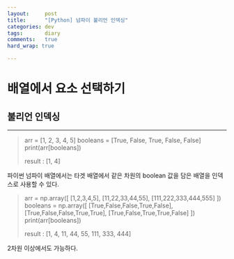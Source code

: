 ```yaml
---
layout:		post
title:		"[Python] 넘파이 불리언 인덱싱"
categories:	dev
tags:		diary
comments:	true
hard_wrap: true

---
```


# 배열에서 요소 선택하기

## 불리언 인덱싱
---

> arr = [1, 2, 3, 4, 5]
> booleans = [True, False, True, False, False]
> print(arr[booleans])
>
> result : [1, 4]

파이썬 넘파이 배열에서는 타겟 배열에서 같은 차원의 boolean 값을 담은 배열을 인덱스로 사용할 수 있다.

> arr = np.array([
					[1,2,3,4,5],
					[11,22,33,44,55],
					[111,222,333,444,555]
				])
> booleans = np.array([
					[True,False,False,True,False],
					[True,False,False,True,True],
					[True,False,True,True,False]
				])
> print(arr[booleans])
>
> result : [1, 4, 11, 44, 55, 111, 333, 444]

2차원 이상에서도 가능하다.